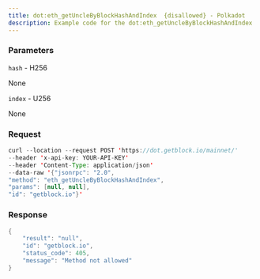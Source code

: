 ```yaml
---
title: dot:eth_getUncleByBlockHashAndIndex  {disallowed} - Polkadot
description: Example code for the dot:eth_getUncleByBlockHashAndIndex  {disallowed} json-rpc method. Сomplete guide on how to use dot:eth_getUncleByBlockHashAndIndex  {disallowed} json-rpc in GetBlock.io Web3 documentation.
---
```


### Parameters


`hash` - H256

None

`index` - U256

None

### Request

``` java
curl --location --request POST 'https://dot.getblock.io/mainnet/' 
--header 'x-api-key: YOUR-API-KEY' 
--header 'Content-Type: application/json' 
--data-raw '{"jsonrpc": "2.0",
"method": "eth_getUncleByBlockHashAndIndex",
"params": [null, null],
"id": "getblock.io"}'
```

###  Response

``` java
{
    "result": "null",
    "id": "getblock.io",
    "status_code": 405,
    "message": "Method not allowed"
}
```

